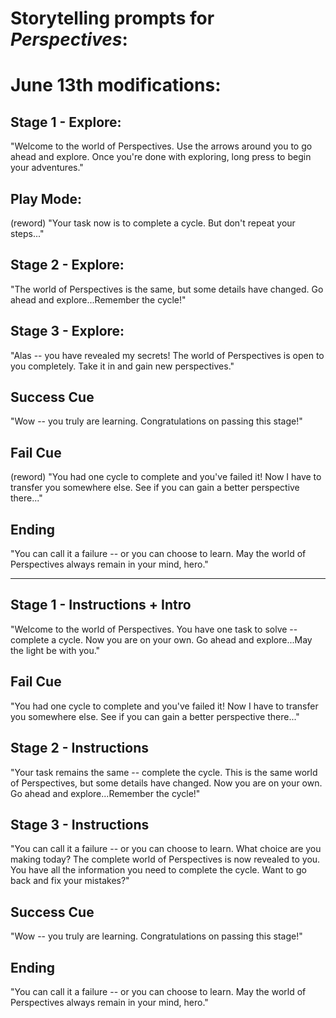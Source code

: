 # Storytelling prompts for *Perspectives*:

# June 13th modifications:

## Stage 1 - Explore:

"Welcome to the world of Perspectives. Use the arrows around you to go ahead and explore. Once you're done with exploring, long press to begin your adventures."

## Play Mode:
(reword)
"Your task now is to complete a cycle. But don't repeat your steps..."

## Stage 2 - Explore:

"The world of Perspectives is the same, but some details have changed. Go ahead and explore...Remember the cycle!"

## Stage 3 - Explore:

"Alas -- you have revealed my secrets! The world of Perspectives is open to you completely. Take it in and gain new perspectives."

## Success Cue

"Wow -- you truly are learning. Congratulations on passing this stage!"

## Fail Cue
(reword)
"You had one cycle to complete and you've failed it! Now I have to transfer you somewhere else. See if you can gain a better perspective there..."

## Ending

"You can call it a failure -- or you can choose to learn. May the world of Perspectives always remain in your mind, hero."

---

## Stage 1 - Instructions + Intro

"Welcome to the world of Perspectives. You have one task to solve -- complete a cycle. Now you are on your own. Go ahead and explore...May the light be with you."

## Fail Cue

"You had one cycle to complete and you've failed it! Now I have to transfer you somewhere else. See if you can gain a better perspective there..."

## Stage 2 - Instructions

"Your task remains the same -- complete the cycle. This is the same world of Perspectives, but some details have changed. Now you are on your own. Go ahead and explore...Remember the cycle!"

## Stage 3 - Instructions

"You can call it a failure -- or you can choose to learn. What choice are you making today? The complete world of Perspectives is now revealed to you. You have all the information you need to complete the cycle. Want to go back and fix your mistakes?"

## Success Cue

"Wow -- you truly are learning. Congratulations on passing this stage!"

## Ending

"You can call it a failure -- or you can choose to learn. May the world of Perspectives always remain in your mind, hero."



